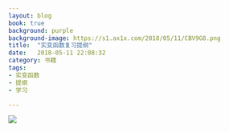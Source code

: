 ```yaml
---
layout: blog
book: true
background: purple
background-image: https://s1.ax1x.com/2018/05/11/CBV9G8.png
title:  "实变函数复习提纲"
date:   2018-05-11 22:08:32
category: 书籍
tags:
- 实变函数
- 提纲
- 学习

---
```


![](https://s1.ax1x.com/2018/05/11/CBV9G8.png)

